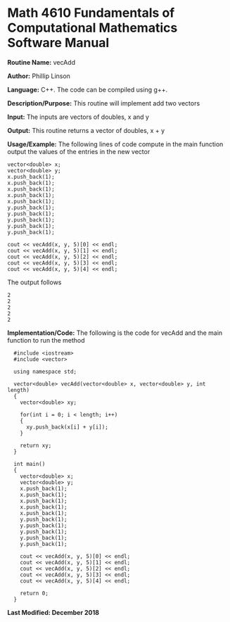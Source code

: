 # Math 4610 Fundamentals of Computational Mathematics Software Manual

**Routine Name:**           vecAdd

**Author:** Phillip Linson

**Language:** C++. The code can be compiled using g++.

**Description/Purpose:** This routine will implement add two vectors

**Input:** The inputs are vectors of doubles, x and y

**Output:** This routine returns a vector of doubles, x + y

**Usage/Example:** The following lines of code compute in the main function output the values of the entries in the new vector

    vector<double> x;
    vector<double> y;	
    x.push_back(1);
    x.push_back(1);
    x.push_back(1);
    x.push_back(1);
    x.push_back(1);	
    y.push_back(1);
    y.push_back(1);
    y.push_back(1);
    y.push_back(1);
    y.push_back(1);

    cout << vecAdd(x, y, 5)[0] << endl;
    cout << vecAdd(x, y, 5)[1] << endl;
    cout << vecAdd(x, y, 5)[2] << endl;
    cout << vecAdd(x, y, 5)[3] << endl;
    cout << vecAdd(x, y, 5)[4] << endl;
	
The output follows

	2
  	2
  	2
  	2
  	2

**Implementation/Code:** The following is the code for vecAdd and the main function to run the method

	  #include <iostream>
	  #include <vector>

	  using namespace std;

	  vector<double> vecAdd(vector<double> x, vector<double> y, int length)
	  {
	    vector<double> xy;

	    for(int i = 0; i < length; i++)
	    {
	      xy.push_back(x[i] + y[i]);
	    }

	    return xy;
	  }

	  int main()
	  {
	    vector<double> x;
	    vector<double> y;	
	    x.push_back(1);
	    x.push_back(1);
	    x.push_back(1);
	    x.push_back(1);
	    x.push_back(1);	
	    y.push_back(1);
	    y.push_back(1);
	    y.push_back(1);
	    y.push_back(1);
	    y.push_back(1);

	    cout << vecAdd(x, y, 5)[0] << endl;
	    cout << vecAdd(x, y, 5)[1] << endl;
	    cout << vecAdd(x, y, 5)[2] << endl;
	    cout << vecAdd(x, y, 5)[3] << endl;
	    cout << vecAdd(x, y, 5)[4] << endl;

	    return 0;
	  }

**Last Modified: December 2018**
